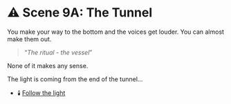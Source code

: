
# ⚠️ Scene 9A: The Tunnel

You make your way to the bottom and the voices get louder.
You can almost make them out.

> “*The ritual - the vessel*”

None of it makes any sense.

The light is coming from the end of the tunnel...

- 🕯️ [Follow the light](./scene10A.md)
